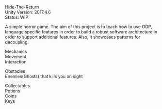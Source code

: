 Hide-The-Return  
Unity Version: 2017.4.6  
Status: WIP  

A simple horror game. The aim of this project is to teach how to use OOP, language specific features in order to build a robust software architecture in order to support additional features. Also, it showcases patterns for decoupling.

Mechanics  
Movement  
Interaction  

Obstacles  
Enemies(Ghosts) that kills you on sight  
  
Collectables  
Potions  
Coins  
Keys  


